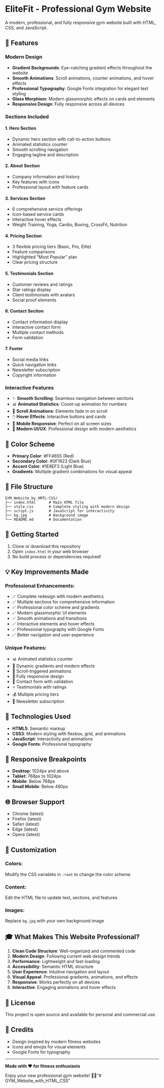 # EliteFit - Professional Gym Website

A modern, professional, and fully responsive gym website built with HTML, CSS, and JavaScript.

## 🌟 Features

### Modern Design
- **Gradient Backgrounds**: Eye-catching gradient effects throughout the website
- **Smooth Animations**: Scroll animations, counter animations, and hover effects
- **Professional Typography**: Google Fonts integration for elegant text styling
- **Glass Morphism**: Modern glassmorphic effects on cards and elements
- **Responsive Design**: Fully responsive across all devices

### Sections Included

#### 1. **Hero Section**
- Dynamic hero section with call-to-action buttons
- Animated statistics counter
- Smooth scrolling navigation
- Engaging tagline and description

#### 2. **About Section**
- Company information and history
- Key features with icons
- Professional layout with feature cards

#### 3. **Services Section**
- 6 comprehensive service offerings
- Icon-based service cards
- Interactive hover effects
- Weight Training, Yoga, Cardio, Boxing, CrossFit, Nutrition

#### 4. **Pricing Section**
- 3 flexible pricing tiers (Basic, Pro, Elite)
- Feature comparisons
- Highlighted "Most Popular" plan
- Clear pricing structure

#### 5. **Testimonials Section**
- Customer reviews and ratings
- Star ratings display
- Client testimonials with avatars
- Social proof elements

#### 6. **Contact Section**
- Contact information display
- Interactive contact form
- Multiple contact methods
- Form validation

#### 7. **Footer**
- Social media links
- Quick navigation links
- Newsletter subscription
- Copyright information

### Interactive Features

- ✨ **Smooth Scrolling**: Seamless navigation between sections
- 📊 **Animated Statistics**: Count-up animation for numbers
- 🎯 **Scroll Animations**: Elements fade in on scroll
- 🖱️ **Hover Effects**: Interactive buttons and cards
- 📱 **Mobile Responsive**: Perfect on all screen sizes
- 🎨 **Modern UI/UX**: Professional design with modern aesthetics

## 🎨 Color Scheme

- **Primary Color**: #FF4655 (Red)
- **Secondary Color**: #0F1923 (Dark Blue)
- **Accent Color**: #1E8EF3 (Light Blue)
- **Gradients**: Multiple gradient combinations for visual appeal

## 📁 File Structure

```
GYM_Website_by_HMTL-CSS/
├── index.html      # Main HTML file
├── style.css       # Complete styling with modern design
├── script.js       # JavaScript for interactivity
├── bg.jpg          # Background image
└── README.md       # Documentation
```

## 🚀 Getting Started

1. Clone or download this repository
2. Open `index.html` in your web browser
3. No build process or dependencies required!

## 💡 Key Improvements Made

### Professional Enhancements:
- ✅ Complete redesign with modern aesthetics
- ✅ Multiple sections for comprehensive information
- ✅ Professional color scheme and gradients
- ✅ Modern glassmorphic UI elements
- ✅ Smooth animations and transitions
- ✅ Interactive elements and hover effects
- ✅ Professional typography with Google Fonts
- ✅ Better navigation and user experience

### Unique Features:
- 📊 Animated statistics counter
- 🎨 Dynamic gradients and modern effects
- 🎯 Scroll-triggered animations
- 📱 Fully responsive design
- 💬 Contact form with validation
- ⭐ Testimonials with ratings
- 💰 Multiple pricing tiers
- 📧 Newsletter subscription

## 🎯 Technologies Used

- **HTML5**: Semantic markup
- **CSS3**: Modern styling with flexbox, grid, and animations
- **JavaScript**: Interactivity and animations
- **Google Fonts**: Professional typography

## 📱 Responsive Breakpoints

- **Desktop**: 1024px and above
- **Tablet**: 768px to 1024px
- **Mobile**: Below 768px
- **Small Mobile**: Below 480px

## 🌐 Browser Support

- Chrome (latest)
- Firefox (latest)
- Safari (latest)
- Edge (latest)
- Opera (latest)

## 📝 Customization

### Colors:
Modify the CSS variables in `:root` to change the color scheme

### Content:
Edit the HTML file to update text, sections, and features

### Images:
Replace `bg.jpg` with your own background image

## 🎓 What Makes This Website Professional?

1. **Clean Code Structure**: Well-organized and commented code
2. **Modern Design**: Following current web design trends
3. **Performance**: Lightweight and fast-loading
4. **Accessibility**: Semantic HTML structure
5. **User Experience**: Intuitive navigation and layout
6. **Visual Appeal**: Professional gradients, animations, and effects
7. **Responsive**: Works perfectly on all devices
8. **Interactive**: Engaging animations and hover effects

## 📄 License

This project is open source and available for personal and commercial use.

## 🙏 Credits

- Design inspired by modern fitness websites
- Icons and emojis for visual elements
- Google Fonts for typography

---

**Made with ❤️ for fitness enthusiasts**

Enjoy your new professional gym website! 🏋️‍♂️"# GYM_Website_with_HTML_CSS" 

